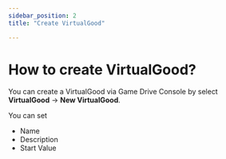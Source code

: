 ```yaml
---
sidebar_position: 2
title: "Create VirtualGood"

---
```


# How to create VirtualGood?

You can create a VirtualGood via Game Drive Console by select **VirtualGood** -> **New VirtualGood**.

You can set
 - Name
 - Description
 - Start Value